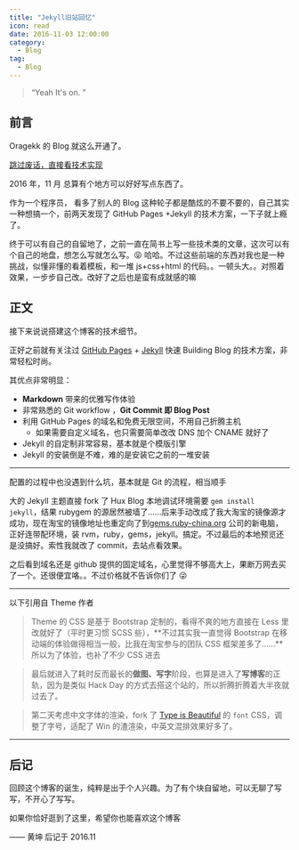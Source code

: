 ```yaml
---
title: "Jekyll旧站回忆"
icon: read
date: 2016-11-03 12:00:00
category:
  - Blog
tag:
  - Blog
---
```


> “Yeah It's on. ”

## 前言

Oragekk 的 Blog 就这么开通了。

[跳过废话，直接看技术实现 ](#build)

2016 年，11 月 总算有个地方可以好好写点东西了。

作为一个程序员， 看多了别人的 Blog 这种轮子都是酷炫的不要不要的，自己其实一种想搞一个，前两天发现了 GitHub Pages +Jekyll 的技术方案，一下子就上瘾了。

终于可以有自己的自留地了，之前一直在简书上写一些技术类的文章，这次可以有个自己的地盘，想怎么写就怎么写。😝 哈哈。不过这些前端的东西对我也是一种挑战，似懂非懂的看着模板，和一堆 js+css+html 的代码。。一顿头大。。对照着效果，一步步自己改。改好了之后也是蛮有成就感的嘛

## <p id = "build"></p>

## 正文

接下来说说搭建这个博客的技术细节。

正好之前就有关注过 [GitHub Pages](https://pages.github.com/) + [Jekyll](http://jekyllrb.com/) 快速 Building Blog 的技术方案，非常轻松时尚。

其优点非常明显：

- **Markdown** 带来的优雅写作体验
- 非常熟悉的 Git workflow ，**Git Commit 即 Blog Post**
- 利用 GitHub Pages 的域名和免费无限空间，不用自己折腾主机
  - 如果需要自定义域名，也只需要简单改改 DNS 加个 CNAME 就好了
- Jekyll 的自定制非常容易，基本就是个模版引擎
- Jekyll 的安装倒是不难，难的是安装它之前的一堆安装

---

配置的过程中也没遇到什么坑，基本就是 Git 的流程，相当顺手

大的 Jekyll 主题直接 fork 了 Hux Blog
本地调试环境需要 `gem install jekyll`，结果 rubygem 的源居然被墙了……后来手动改成了我大淘宝的镜像源才成功，现在淘宝的镜像地址也重定向了到[gems.ruby-china.org](http://gems.ruby-china.org/) 公司的新电脑，正好连带配环境，装 rvm，ruby，gems，jekyll。搞定。不过最后的本地预览还是没搞好。索性我就改了 commit，去站点看效果。

之后看到域名还是 github 提供的固定域名，心里觉得不够高大上，果断万网去买了一个。还很便宜咯。。不过价格就不告诉你们了 😜

---

以下引用自 Theme 作者

> Theme 的 CSS 是基于 Bootstrap 定制的，看得不爽的地方直接在 Less 里改就好了（平时更习惯 SCSS 些），**不过其实我一直觉得 Bootstrap 在移动端的体验做得相当一般，比我在淘宝参与的团队 CSS 框架差多了……**所以为了体验，也补了不少 CSS 进去

> 最后就进入了耗时反而最长的**做图、写字**阶段，也算是进入了**写博客**的正轨，因为是类似 Hack Day 的方式去搭这个站的，所以折腾折腾着大半夜就过去了。

> 第二天考虑中文字体的渲染，fork 了 [Type is Beautiful](http://www.typeisbeautiful.com/) 的 `font` CSS，调整了字号，适配了 Win 的渣渲染，中英文混排效果好多了。

---

## 后记

回顾这个博客的诞生，纯粹是出于个人兴趣。为了有个块自留地，可以无聊了写写，不开心了写写。

如果你恰好逛到了这里，希望你也能喜欢这个博客

—— 黄坤 后记于 2016.11
